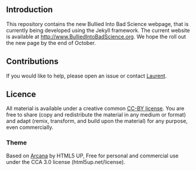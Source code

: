 ## Introduction

This repository contains the new Bullied Into Bad Science webpage,
that is currently being developed using the Jekyll framework. The
current website is available at
http://www.BulliedIntoBadScience.org. We hope the roll out the new
page by the end of October.

## Contributions

If you would like to help, please open an issue or contact
[Laurent](https://lgatto.github.io/). 

## Licence

All material is available under a creative common
[CC-BY license](http://creativecommons.org/licenses/by/4.0/). You are
free to share (copy and redistribute the material in any medium or
format) and adapt (remix, transform, and build upon the material) for
any purpose, even commercially.

### Theme

Based on
[Arcana](https://github.com/old-jekyll-templates/Arcana-Jekyll-Theme)
by HTML5 UP, Free for personal and commercial use under the CCA 3.0
license (html5up.net/license).
